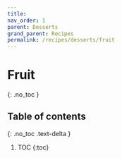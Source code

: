 ```yaml
---
title: 
nav_order: 1
parent: Desserts
grand_parent: Recipes
permalink: /recipes/desserts/fruit
---
```


# Fruit
{: .no_toc }

## Table of contents
{: .no_toc .text-delta }

1. TOC
{:toc}

